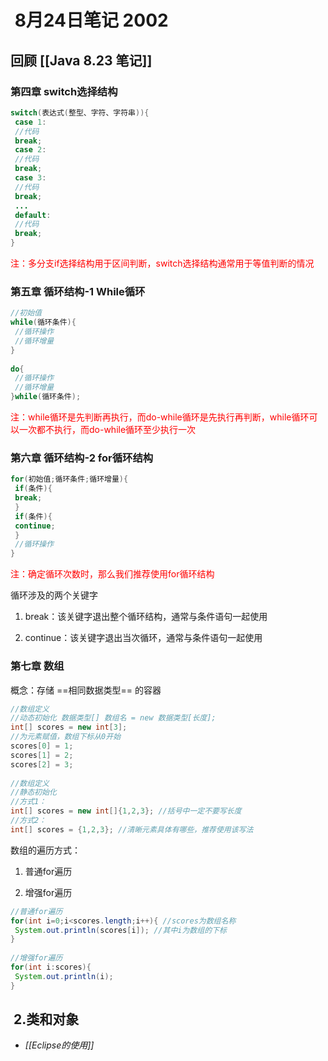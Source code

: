 #  8月24日笔记 2002
## 回顾 [[Java 8.23 笔记]]

### 第四章 switch选择结构

```java
switch(表达式(整型、字符、字符串)){
 case 1:
 //代码
 break;
 case 2:
 //代码
 break;
 case 3:
 //代码
 break;
 ...
 default:
 //代码
 break; 
}
```

<font color="red">注：多分支if选择结构用于区间判断，switch选择结构通常用于等值判断的情况</font>

### 第五章 循环结构-1 While循环

```java
//初始值
while(循环条件){
 //循环操作
 //循环增量
}
  
do{
 //循环操作
 //循环增量
}while(循环条件);
```

<font color="red">注：while循环是先判断再执行，而do-while循环是先执行再判断，while循环可以一次都不执行，而do-while循环至少执行一次</font>

### 第六章 循环结构-2 for循环结构

```java
for(初始值;循环条件;循环增量){
 if(条件){
 break;
 }
 if(条件){
 continue;
 }
 //循环操作
}
```

<font color="red">注：确定循环次数时，那么我们推荐使用for循环结构</font>

循环涉及的两个关键字

1. break：该关键字退出整个循环结构，通常与条件语句一起使用

2. continue：该关键字退出当次循环，通常与条件语句一起使用

### 第七章 数组

概念：存储 ==相同数据类型== 的容器

```java
//数组定义
//动态初始化 数据类型[] 数组名 = new 数据类型[长度];
int[] scores = new int[3];
//为元素赋值，数组下标从0开始
scores[0] = 1;
scores[1] = 2;
scores[2] = 3;
  
//数组定义
//静态初始化
//方式1：
int[] scores = new int[]{1,2,3}; //括号中一定不要写长度
//方式2：
int[] scores = {1,2,3}; //清晰元素具体有哪些，推荐使用该写法
```
数组的遍历方式：

1. 普通for遍历

2. 增强for遍历

```java
//普通for遍历
for(int i=0;i<scores.length;i++){ //scores为数组名称
 System.out.println(scores[i]); //其中i为数组的下标
}
  
//增强for遍历
for(int i:scores){
 System.out.println(i);
}
```

##  2.类和对象
 - *[[Eclipse的使用]]*